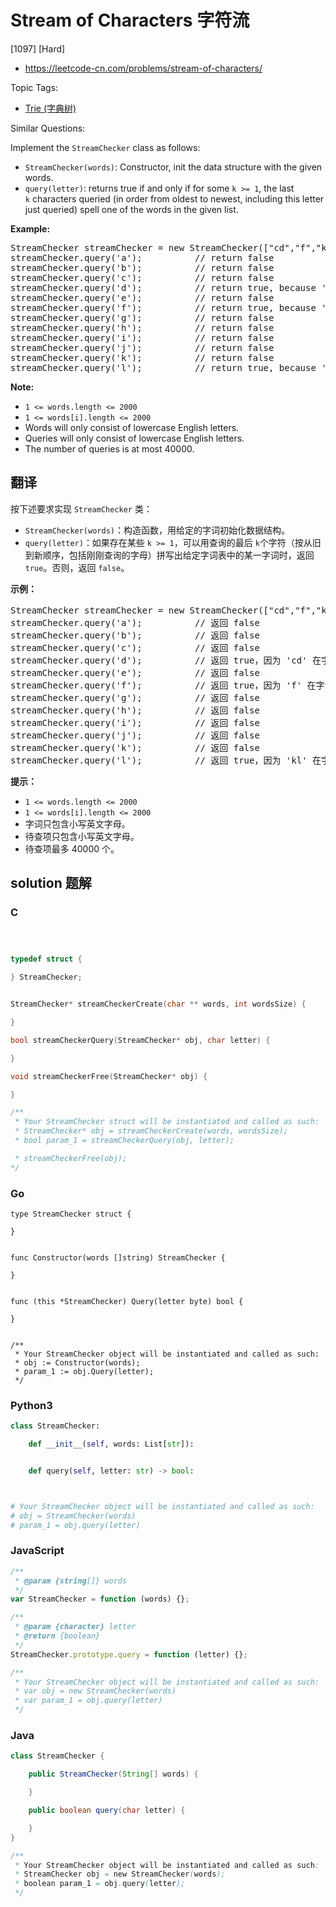 # Stream of Characters 字符流

[1097] [Hard]

- https://leetcode-cn.com/problems/stream-of-characters/

Topic Tags:

- [Trie (字典树)](https://leetcode-cn.com/tag/trie/)

Similar Questions:

Implement the `StreamChecker` class as follows:

- `StreamChecker(words)`: Constructor, init the data structure with the given words.
- `query(letter)`: returns true if and only if for some `k >= 1`, the last `k` characters queried (in order from oldest to newest, including this letter just queried) spell one of the words in the given list.

**Example:**

<pre>StreamChecker streamChecker = new StreamChecker(["cd","f","kl"]); // init the dictionary.
streamChecker.query('a');          // return false
streamChecker.query('b');          // return false
streamChecker.query('c');          // return false
streamChecker.query('d');          // return true, because 'cd' is in the wordlist
streamChecker.query('e');          // return false
streamChecker.query('f');          // return true, because 'f' is in the wordlist
streamChecker.query('g');          // return false
streamChecker.query('h');          // return false
streamChecker.query('i');          // return false
streamChecker.query('j');          // return false
streamChecker.query('k');          // return false
streamChecker.query('l');          // return true, because 'kl' is in the wordlist
</pre>

**Note:**

- `1 <= words.length <= 2000`
- `1 <= words[i].length <= 2000`
- Words will only consist of lowercase English letters.
- Queries will only consist of lowercase English letters.
- The number of queries is at most 40000.

## 翻译

按下述要求实现 `StreamChecker` 类：

- `StreamChecker(words)`：构造函数，用给定的字词初始化数据结构。
- `query(letter)`：如果存在某些 `k >= 1`，可以用查询的最后 `k`个字符（按从旧到新顺序，包括刚刚查询的字母）拼写出给定字词表中的某一字词时，返回 `true`。否则，返回 `false`。

**示例：**

<pre>StreamChecker streamChecker = new StreamChecker(["cd","f","kl"]); // 初始化字典
streamChecker.query('a');          // 返回 false
streamChecker.query('b');          // 返回 false
streamChecker.query('c');          // 返回 false
streamChecker.query('d');          // 返回 true，因为 'cd' 在字词表中
streamChecker.query('e');          // 返回 false
streamChecker.query('f');          // 返回 true，因为 'f' 在字词表中
streamChecker.query('g');          // 返回 false
streamChecker.query('h');          // 返回 false
streamChecker.query('i');          // 返回 false
streamChecker.query('j');          // 返回 false
streamChecker.query('k');          // 返回 false
streamChecker.query('l');          // 返回 true，因为 'kl' 在字词表中。</pre>

**提示：**

- `1 <= words.length <= 2000`
- `1 <= words[i].length <= 2000`
- 字词只包含小写英文字母。
- 待查项只包含小写英文字母。
- 待查项最多 40000 个。

## solution 题解

### C

```c



typedef struct {

} StreamChecker;


StreamChecker* streamCheckerCreate(char ** words, int wordsSize) {

}

bool streamCheckerQuery(StreamChecker* obj, char letter) {

}

void streamCheckerFree(StreamChecker* obj) {

}

/**
 * Your StreamChecker struct will be instantiated and called as such:
 * StreamChecker* obj = streamCheckerCreate(words, wordsSize);
 * bool param_1 = streamCheckerQuery(obj, letter);

 * streamCheckerFree(obj);
*/
```

### Go

```golang
type StreamChecker struct {

}


func Constructor(words []string) StreamChecker {

}


func (this *StreamChecker) Query(letter byte) bool {

}


/**
 * Your StreamChecker object will be instantiated and called as such:
 * obj := Constructor(words);
 * param_1 := obj.Query(letter);
 */
```

### Python3

```python
class StreamChecker:

    def __init__(self, words: List[str]):


    def query(self, letter: str) -> bool:



# Your StreamChecker object will be instantiated and called as such:
# obj = StreamChecker(words)
# param_1 = obj.query(letter)
```

### JavaScript

```javascript
/**
 * @param {string[]} words
 */
var StreamChecker = function (words) {};

/**
 * @param {character} letter
 * @return {boolean}
 */
StreamChecker.prototype.query = function (letter) {};

/**
 * Your StreamChecker object will be instantiated and called as such:
 * var obj = new StreamChecker(words)
 * var param_1 = obj.query(letter)
 */
```

### Java

```java
class StreamChecker {

    public StreamChecker(String[] words) {

    }

    public boolean query(char letter) {

    }
}

/**
 * Your StreamChecker object will be instantiated and called as such:
 * StreamChecker obj = new StreamChecker(words);
 * boolean param_1 = obj.query(letter);
 */
```
